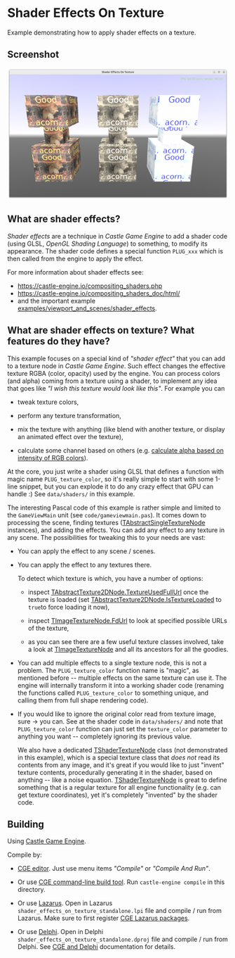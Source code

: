 # Shader Effects On Texture

Example demonstrating how to apply shader effects on a texture.

## Screenshot

![screenshot](screenshot.png)

## What are shader effects?

_Shader effects_ are a technique in _Castle Game Engine_ to add a shader code (using GLSL, _OpenGL Shading Language_) to something, to modify its appearance. The shader code defines a special function `PLUG_xxx` which is then called from the engine to apply the effect.

For more information about shader effects see:

- https://castle-engine.io/compositing_shaders.php
- https://castle-engine.io/compositing_shaders_doc/html/
- and the important example [examples/viewport_and_scenes/shader_effects](https://github.com/castle-engine/castle-engine/tree/master/examples/viewport_and_scenes/shader_effects).

## What are shader effects on texture? What features do they have?

This example focuses on a special kind of _"shader effect"_ that you can add to a texture node in _Castle Game Engine_. Such effect changes the effective texture RGBA (color, opacity) used by the engine. You can process colors (and alpha) coming from a texture using a shader, to implement any idea that goes like _"I wish this texture would look like this"_. For example you can

- tweak texture colors,

- perform any texture transformation,

- mix the texture with anything (like blend with another texture, or display an animated effect over the texture),

- calculate some channel based on others (e.g. <a href="https://forum.castle-engine.io/t/image-black-edge-blending/1245/10">calculate alpha based on intensity of RGB colors</a>).

At the core, you just write a shader using GLSL that defines a function with magic name `PLUG_texture_color`, so it's really simple to start with some 1-line snippet, but you can explode it to do any crazy effect that GPU can handle :) See `data/shaders/` in this example.

The interesting Pascal code of this example is rather simple and limited to the `GameViewMain` unit (see `code/gameviewmain.pas`). It comes down to processing the scene, finding textures ([TAbstractSingleTextureNode](https://castle-engine.io/apidoc/html/X3DNodes.TAbstractSingleTextureNode.html) instances), and adding the effects. You can add any effect to any texture in any scene. The possibilities for tweaking this to your needs are vast:

- You can apply the effect to any scene / scenes.

- You can apply the effect to any textures there.

    To detect which texture is which, you have a number of options:

    - inspect [TAbstractTexture2DNode.TextureUsedFullUrl](https://castle-engine.io/apidoc/html/X3DNodes.TAbstractTexture2DNode.html#TextureUsedFullUrl) once the texture is loaded (set [TAbstractTexture2DNode.IsTextureLoaded](https://castle-engine.io/apidoc/html/X3DNodes.TAbstractTexture2DNode.html#IsTextureLoaded) to `true`to force loading it now),

    - inspect [TImageTextureNode.FdUrl](https://castle-engine.io/apidoc/html/X3DNodes.TImageTextureNode.html#FdUrl) to look at specified possible URLs of the texture,

    - as you can see there are a few useful texture classes involved, take a look at [TImageTextureNode](https://castle-engine.io/apidoc/html/X3DNodes.TImageTextureNode.html) and all its ancestors for all the goodies.

- You can add multiple effects to a single texture node, this is not a problem. The `PLUG_texture_color` function name is "magic", as mentioned before -- multiple effects on the same texture can use it. The engine will internally transform it into a working shader code (renaming the functions called `PLUG_texture_color` to something unique, and calling them from full shape rendering code).

- If you would like to ignore the original color read from texture image, sure -> you can. See at the shader code in `data/shaders/` and note that `PLUG_texture_color` function can just set the `texture_color` parameter to anything you want -- completely ignoring its previous value.

    We also have a dedicated [TShaderTextureNode](https://castle-engine.io/apidoc/html/X3DNodes.TShaderTextureNode.html) class (not demonstrated in this example), which is a special texture class that _does not_ read its contents from any image, and it's great if you would like to just "invent" texture contents, procedurally generating it in the shader, based on anything -- like a noise equation. [TShaderTextureNode](https://castle-engine.io/apidoc/html/X3DNodes.TShaderTextureNode.html) is great to define something that is a regular texture for all engine functionality (e.g. can get texture coordinates), yet it's completely "invented" by the shader code.

## Building

Using [Castle Game Engine](https://castle-engine.io/).

Compile by:

- [CGE editor](https://castle-engine.io/editor). Just use menu items _"Compile"_ or _"Compile And Run"_.

- Or use [CGE command-line build tool](https://castle-engine.io/build_tool). Run `castle-engine compile` in this directory.

- Or use [Lazarus](https://www.lazarus-ide.org/). Open in Lazarus `shader_effects_on_texture_standalone.lpi` file and compile / run from Lazarus. Make sure to first register [CGE Lazarus packages](https://castle-engine.io/lazarus).

- Or use [Delphi](https://www.embarcadero.com/products/Delphi). Open in Delphi `shader_effects_on_texture_standalone.dproj` file and compile / run from Delphi. See [CGE and Delphi](https://castle-engine.io/delphi) documentation for details.